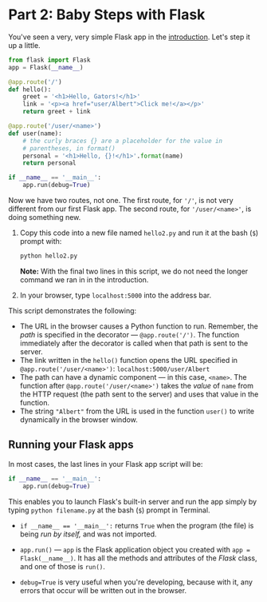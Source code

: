# Part 2: Baby Steps with Flask

You've seen a very, very simple Flask app in the [introduction](https://github.com/macloo/python-beginners/tree/master/flask). Let's step it up a little.

```python
from flask import Flask
app = Flask(__name__)

@app.route('/')
def hello():
    greet = '<h1>Hello, Gators!</h1>'
    link = '<p><a href="user/Albert">Click me!</a></p>'
    return greet + link

@app.route('/user/<name>')
def user(name):
    # the curly braces {} are a placeholder for the value in
    # parentheses, in format()
    personal = '<h1>Hello, {}!</h1>'.format(name)
    return personal

if __name__ == '__main__':
    app.run(debug=True)
```

Now we have two routes, not one. The first route, for `'/'`, is not very different from our first Flask app. The second route, for `'/user/<name>'`, is doing something new.

1. Copy this code into a new file named `hello2.py` and run it at the bash (`$`) prompt with:

   ```bash
   python hello2.py
   ```

   **Note:** With the final two lines in this script, we do not need the longer command we ran in in the introduction.

2. In your browser, type `localhost:5000` into the address bar.

This script demonstrates the following:

* The URL in the browser causes a Python function to run. Remember, the *path* is specified in the decorator &mdash; `@app.route('/')`. The function immediately after the decorator is called when that path is sent to the server.
* The link written in the `hello()` function opens the URL specified in `@app.route('/user/<name>')`: `localhost:5000/user/Albert`
* The path can have a dynamic component &mdash; in this case, `<name>`. The function after `@app.route('/user/<name>')` takes the *value* of `name` from the HTTP request (the path sent to the server) and uses that value in the function.
* The string `"Albert"` from the URL is used in the function `user()` to write dynamically in the browser window.

## Running your Flask apps

In most cases, the last lines in your Flask app script will be:

```python
if __name__ == '__main__':
    app.run(debug=True)
```

This enables you to launch Flask's built-in server and run the app simply by typing `python filename.py` at the bash (`$`) prompt in Terminal.

* `if __name__ == '__main__':` returns `True` when the program (the file) is being *run by itself,* and was not imported.

* `app.run()` &mdash; `app` is the Flask application object you created with `app = Flask(__name__)`. It has all the methods and attributes of the *Flask* class, and one of those is `run()`.

* `debug=True` is very useful when you're developing, because with it, any errors that occur will be written out in the browser.

